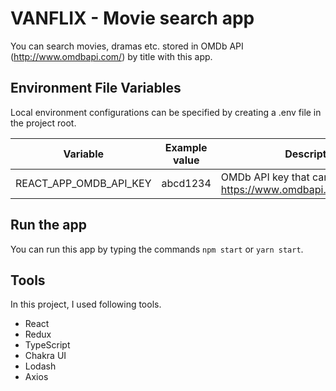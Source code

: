 # VANFLIX - Movie search app
You can search movies, dramas etc. stored in OMDb API (http://www.omdbapi.com/) by title with this app.

## Environment File Variables
Local environment configurations can be specified by creating a .env file in the project root.

|Variable|Example value|Description|
|---|---|---|
|REACT_APP_OMDB_API_KEY|abcd1234|OMDb API key that can be obtained at https://www.omdbapi.com/apikey.aspx|

## Run the app
You can run this app by typing the commands `npm start` or `yarn start`.

## Tools
In this project, I used following tools.
- React
- Redux
- TypeScript
- Chakra UI
- Lodash
- Axios